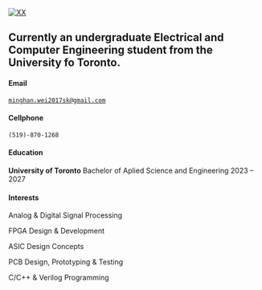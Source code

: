 [![XX](https://img.shields.io/badge/XX-github-blue?logo=github)](https://github.com/XX)

Currently an undergraduate Electrical and Computer Engineering student from the University fo Toronto.
---
#### Email  
<code>minghan.wei2017sk@gmail.com</code>  

#### Cellphone
<code>(519)-870-1268</code> 

#### Education  
**University of Toronto** Bachelor of Aplied Science and Engineering 2023 – 2027

#### Interests  
Analog & Digital Signal Processing

FPGA Design & Development

ASIC Design Concepts

PCB Design, Prototyping & Testing

C/C++ & Verilog Programming